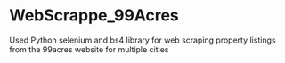 # WebScrappe_99Acres
Used Python selenium and bs4 library for web scraping property listings from the 99acres website for multiple cities
